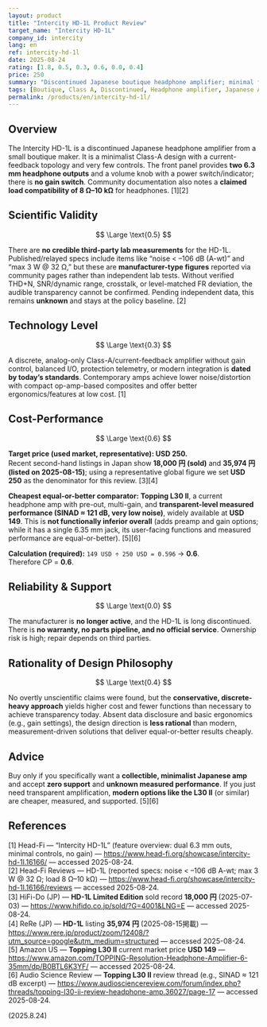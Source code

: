 ```yaml
---
layout: product
title: "Intercity HD-1L Product Review"
target_name: "Intercity HD-1L"
company_id: intercity
lang: en
ref: intercity-hd-1l
date: 2025-08-24
rating: [1.8, 0.5, 0.3, 0.6, 0.0, 0.4]
price: 250
summary: "Discontinued Japanese boutique headphone amplifier; minimal features, unknown measured performance, and no support. Modern amps match or exceed it at far lower prices."
tags: [Boutique, Class A, Discontinued, Headphone amplifier, Japanese Audio]
permalink: /products/en/intercity-hd-1l/
---
```

## Overview

The Intercity HD-1L is a discontinued Japanese headphone amplifier from a small boutique maker. It is a minimalist Class-A design with a current-feedback topology and very few controls. The front panel provides **two 6.3 mm headphone outputs** and a volume knob with a power switch/indicator; there is **no gain switch**. Community documentation also notes a **claimed load compatibility of 8 Ω–10 kΩ** for headphones. [1][2]

## Scientific Validity

$$ \Large \text{0.5} $$

There are **no credible third-party lab measurements** for the HD-1L. Published/relayed specs include items like “noise < –106 dB (A-wt)” and “max 3 W @ 32 Ω,” but these are **manufacturer-type figures** reported via community pages rather than independent lab tests. Without verified THD+N, SNR/dynamic range, crosstalk, or level-matched FR deviation, the audible transparency cannot be confirmed. Pending independent data, this remains **unknown** and stays at the policy baseline. [2]

## Technology Level

$$ \Large \text{0.3} $$

A discrete, analog-only Class-A/current-feedback amplifier without gain control, balanced I/O, protection telemetry, or modern integration is **dated by today’s standards**. Contemporary amps achieve lower noise/distortion with compact op-amp-based composites and offer better ergonomics/features at low cost. [1]

## Cost-Performance

$$ \Large \text{0.6} $$

**Target price (used market, representative): USD 250.**  
Recent second-hand listings in Japan show **18,000 円 (sold)** and **35,974 円 (listed on 2025-08-15)**; using a representative global figure we set **USD 250** as the denominator for this review. [3][4]

**Cheapest equal-or-better comparator:** **Topping L30 II**, a current headphone amp with pre-out, multi-gain, and **transparent-level measured performance (SINAD ≈ 121 dB, very low noise)**, widely available at **USD 149**. This is **not functionally inferior overall** (adds preamp and gain options; while it has a single 6.35 mm jack, its user-facing functions and measured performance are equal-or-better). [5][6]

**Calculation (required):** `149 USD ÷ 250 USD = 0.596` → **0.6**.  
Therefore CP = **0.6**.

## Reliability & Support

$$ \Large \text{0.0} $$

The manufacturer is **no longer active**, and the HD-1L is long discontinued. There is **no warranty, no parts pipeline, and no official service**. Ownership risk is high; repair depends on third parties.

## Rationality of Design Philosophy

$$ \Large \text{0.4} $$

No overtly unscientific claims were found, but the **conservative, discrete-heavy approach** yields higher cost and fewer functions than necessary to achieve transparency today. Absent data disclosure and basic ergonomics (e.g., gain settings), the design direction is **less rational** than modern, measurement-driven solutions that deliver equal-or-better results cheaply. 

## Advice

Buy only if you specifically want a **collectible, minimalist Japanese amp** and accept **zero support** and **unknown measured performance**. If you just need transparent amplification, **modern options like the L30 II** (or similar) are cheaper, measured, and supported. [5][6]

## References

[1] Head-Fi — “Intercity HD-1L” (feature overview: dual 6.3 mm outs, minimal controls, no gain) — https://www.head-fi.org/showcase/intercity-hd-1l.16166/ — accessed 2025-08-24.  
[2] Head-Fi Reviews — HD-1L (reported specs: noise < –106 dB A-wt; max 3 W @ 32 Ω; load 8 Ω–10 kΩ) — https://www.head-fi.org/showcase/intercity-hd-1l.16166/reviews — accessed 2025-08-24.  
[3] HiFi-Do (JP) — **HD-1L Limited Edition** sold record **18,000 円** (2025-07-03) — https://www.hifido.co.jp/sold/?G=4001&LNG=E — accessed 2025-08-24.  
[4] ReRe (JP) — **HD-1L** listing **35,974 円** (2025-08-15掲載) — https://www.rere.jp/product/zoom/12408/?utm_source=google&utm_medium=structured — accessed 2025-08-24.  
[5] Amazon US — **Topping L30 II** current market price **USD 149** — https://www.amazon.com/TOPPING-Resolution-Headphone-Amplifier-6-35mm/dp/B0BTL6K3YF/ — accessed 2025-08-24.  
[6] Audio Science Review — **Topping L30 II** review thread (e.g., SINAD ≈ 121 dB excerpt) — https://www.audiosciencereview.com/forum/index.php?threads/topping-l30-ii-review-headphone-amp.36027/page-17 — accessed 2025-08-24.

(2025.8.24)

